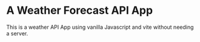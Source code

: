 # A Weather Forecast API App

This is a weather API App using vanilla Javascript and vite without needing a server.